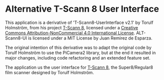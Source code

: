 # Alternative T-Scann 8 User Interface

This application is a derivative of 'T-Scann8-UserInterface v2.1' by Torulf Holmström, from his project [T-Scann 8](http://tscann8.torulf.com/index.html), licensed under a [Creative Commons Attribution-NonCommercial 4.0 International License](http://creativecommons.org/licenses/by-nc/4.0/). ALT-Scann8-UI is licensed under a MIT License by Juan Remirez de Esparza.

The original intention of this derivative was to adapt the original code by Torulf Holmström to use the PiCamera2 library, but at the end it resulted in major changes, including code refactoring and an extended feature set. 

The application us the user interface for [T-Scann 8](http://tscann8.torulf.com/index.html), the Super8/Regular8 film scanner designed by Torulf Holmström. 
